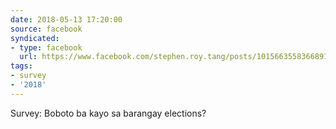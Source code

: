 ```yaml
---
date: 2018-05-13 17:20:00
source: facebook
syndicated:
- type: facebook
  url: https://www.facebook.com/stephen.roy.tang/posts/10156635583668912
tags:
- survey
- '2018'
---
```


Survey: Boboto ba kayo sa barangay elections?
